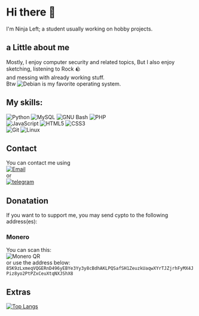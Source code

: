 <!-- <div align=center>
    <img src="./imgs/NjL.png" alt="Under Construction">
</div> -->

# Hi there 👋
I'm Ninja Left; a student usually working on hobby projects.

## a Little about me
Mostly, I enjoy computer security and related topics, But I also enjoy sketching, listening to Rock :rock: <br>
and messing with already working stuff. <br>
Btw ![Debian](https://img.shields.io/badge/-Debian-A81D33?style=flat-square&logo=Debian) is my favorite operating system.


## My skills:
![Python](https://img.shields.io/badge/-Python-232F3E?style=flat-square&logo=Python&logoColor=#3776AB)
![MySQL](https://img.shields.io/badge/-MySQL-232F3E?style=flat-square&logo=mysql)
![GNU Bash](https://img.shields.io/badge/-Bash-232F3E?style=flat-square&logo=GNUBash)
![PHP](https://img.shields.io/badge/-PHP-232F3E?style=flat-square&logo=PHP)
<br>
![JavaScript](https://img.shields.io/badge/-JavaScript-232F3E?style=flat-square&logo=javascript)
![HTML5](https://img.shields.io/badge/-HTML5-232F3E?style=flat-square&logo=html5&logoColor=E34F26)
![CSS3](https://img.shields.io/badge/-CSS3-232F3E?style=flat-square&logo=css3&logoColor=1572B6)
<br>
![Git](https://img.shields.io/badge/-Git-232F3E?style=flat-square&logo=git)
![Linux](https://img.shields.io/badge/-Linux-232F3E?style=flat-square&logo=Linux&logoColor=white)

## Contact
You can contact me using
<br>[![Email](https://img.shields.io/badge/Email-n1nj4r8%40dnmx.org-black?style=flat-square&logo=Protonmail&labelColor=white)](mailto:n1nj4r8@dnmx.org)
<br>or<br>
[![telegram](https://img.shields.io/badge/-telegram-black?style=flat-square&logo=telegram&logoColor=blue)](https://t.me/Ninja_Left)
<br>

## Donatation
If you want to to support me, you may send cypto to the following address(es):
### Monero <img width=16px src="https://github.com/ninja-left/ninja-left/assets/110196116/264d1b63-a94d-4706-b263-4fd4053388b5">
You can scan this: <br>
![Monero QR](https://github.com/ninja-left/ninja-left/assets/110196116/d455264a-2d2a-4fd7-ae3f-4c99def06ccd) <br>
or use the address below: <br>
`85K9zLxmeqVQGERnD496yEBYe3Yy3y8cBdhAKLPQSafSH1ZeuzkUaqwXYrTJZjrhFyMX4JPiz8yo2PtPZxCeuXtqNXJShX8`

## Extras
[![Top Langs](https://github-readme-stats.vercel.app/api/top-langs/?username=ninja-left&layout=compact&theme=vision-friendly-dark)](https://github.com/anuraghazra/github-readme-stats)
